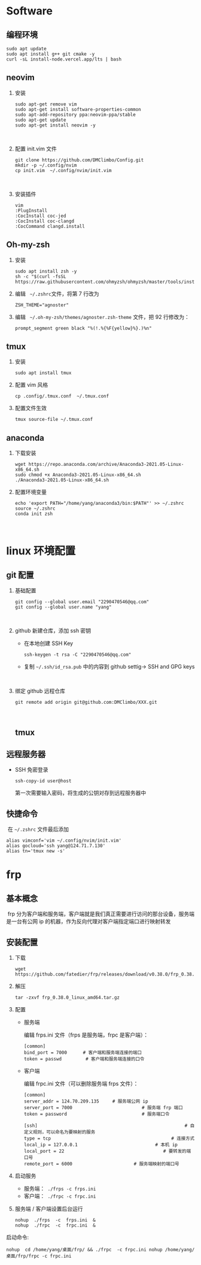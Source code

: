 # Software

## 编程环境

```
sudo apt update
sudo apt install g++ git cmake -y
curl -sL install-node.vercel.app/lts | bash
```



## neovim

1. 安装

   ```
   sudo apt-get remove vim
   sudo apt-get install software-properties-common
   sudo apt-add-repository ppa:neovim-ppa/stable
   sudo apt-get update
   sudo apt-get install neovim -y
   ```

   ​    

2. 配置 init.vim 文件

   ```
   git clone https://github.com/DMClimbo/Config.git
   mkdir -p ~/.config/nvim
   cp init.vim  ~/.config/nvim/init.vim
   ```

   ​     

3. 安装插件

   ```
   vim
   :PlugInstall
   :CocInstall coc-jed
   :CocInstall coc-clangd
   :CocCommand clangd.install 
   ```
   
   

## Oh-my-zsh

1. 安装

   ```
   sudo apt install zsh -y
   sh -c "$(curl -fsSL https://raw.githubusercontent.com/ohmyzsh/ohmyzsh/master/tools/install.sh)"
   ```

   

2. 编辑 ` ~/.zshrc`文件，将第 7 行改为

   ``` 
   ZSH_THEME="agnoster"
   ```

   

3. 编辑 ` ~/.oh-my-zsh/themes/agnoster.zsh-theme` 文件，把 92 行修改为：

   ```
   prompt_segment green black "%(!.%{%F{yellow}%}.)%n"
   ```

   

## tmux

1. 安装

   ```
   sudo apt install tmux
   ```

2. 配置 vim 风格

   ```
   cp .config/.tmux.conf  ~/.tmux.conf
   ```

3. 配置文件生效

   ```
   tmux source-file ~/.tmux.conf
   ```

   





## anaconda

1. 下载安装

   ```
   wget https://repo.anaconda.com/archive/Anaconda3-2021.05-Linux-x86_64.sh
   sudo chmod +x Anaconda3-2021.05-Linux-x86_64.sh
   ./Anaconda3-2021.05-Linux-x86_64.sh  
   ```

     

2. 配置环境变量

   ```
   echo 'export PATH="/home/yang/anaconda3/bin:$PATH"' >> ~/.zshrc
   source ~/.zshrc
   conda init zsh
   ```

   



​				

# linux 环境配置

## git 配置

1. 基础配置

   ```
   git config --global user.email "2290470546@qq.com"
   git config --global user.name "yang"
   ```

   ​		

2. github 新建仓库，添加 ssh 密钥

   - 在本地创建 SSH Key 

     ```
     ssh-keygen -t rsa -C "2290470546@qq.com"
     ```

   - 复制 `~/.ssh/id_rsa.pub` 中的内容到 github settig-> SSH and GPG keys

     ​	

3. 绑定 github 远程仓库

   ```
   git remote add origin git@github.com:DMClimbo/XXX.git
   ```

   ​		

   ## tmux



## 远程服务器

- SSH 免密登录

  ```
  ssh-copy-id user@host
  ```

  第一次需要输入密码，将生成的公钥对存到远程服务器中



## 快捷命令

​     在 `~/.zshrc` 文件最后添加

```
alias vimconf='vim ~/.config/nvim/init.vim'
alias gocloud='ssh yang@124.71.7.130'
alias tn='tmux new -s'
```









# frp

## 基本概念

​		frp 分为客户端和服务端，客户端就是我们真正需要进行访问的那台设备，服务端是一台有公网 ip 的机器，作为反向代理对客户端指定端口进行映射转发



## 安装配置

1. 下载

   ```
   wget   https://github.com/fatedier/frp/releases/download/v0.38.0/frp_0.38.0_linux_amd64.tar.gz
   ```



2. 解压 

   ```
   tar -zxvf frp_0.38.0_linux_amd64.tar.gz
   ```

    

3. 配置

   - 服务端

     编辑 frps.ini 文件（frps 是服务端，frpc 是客户端）：

     ```
     [common]
     bind_port = 7000      # 客户端和服务端连接的端口
     token = passwd         # 客户端和服务端连接的口令
     ```

      

   - 客户端

     编辑 frpc.ini 文件（可以删除服务端 frps 文件）：

     ```
     [common]
     server_addr = 124.70.209.135     # 服务端公网 ip
     server_port = 7000							 # 服务端 frp 端口
     token = password						     # 服务端口令
     
     [ssh]														 # 自定义规则，可以命名为要映射的服务
     type = tcp                                             # 连接方式
     local_ip = 127.0.0.1                   		  # 本机 ip
     local_port = 22									 # 要转发的端口号
     remote_port = 6000						  # 服务端映射的端口号
     
     ```

      

4. 启动服务

   - 服务端：``` ./frps -c frps.ini```
   - 客户端：``` ./frpc -c frpc.ini```

    

5. 服务端 / 客户端设置后台运行

   ```
   nohup  ./frps  -c  frps.ini  &
   nohup  ./frpc  -c  frpc.ini  &
   ```

   

启动命令:

```
nohup  cd /home/yang/桌面/frp/ && ./frpc  -c frpc.ini nohup /home/yang/桌面/frp/frpc -c frpc.ini
```







 

